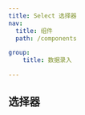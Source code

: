 ```yaml
---
title: Select 选择器
nav:
  title: 组件
  path: /components

group:
    title: 数据录入

---
```

## 选择器
<code src="./demos/Base.jsx" >
<br/>